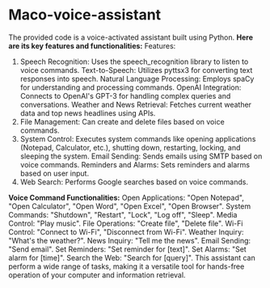 # Maco-voice-assistant
The provided code is a voice-activated assistant built using Python.
**Here are its key features and functionalities:**
Features:
1. Speech Recognition: Uses the speech_recognition library to listen to voice commands.
Text-to-Speech: Utilizes pyttsx3 for converting text responses into speech.
Natural Language Processing: Employs spaCy for understanding and processing commands.
OpenAI Integration: Connects to OpenAI's GPT-3 for handling complex queries and conversations.
Weather and News Retrieval: Fetches current weather data and top news headlines using APIs.
6. File Management: Can create and delete files based on voice commands.
7. System Control: Executes system commands like opening applications (Notepad, Calculator, etc.), shutting down, restarting, locking, and sleeping the system.
Email Sending: Sends emails using SMTP based on voice commands.
Reminders and Alarms: Sets reminders and alarms based on user input.
10. Web Search: Performs Google searches based on voice commands.

 **Voice Command Functionalities:**
Open Applications: "Open Notepad", "Open Calculator", "Open Word", "Open Excel", "Open Browser".
System Commands: "Shutdown", "Restart", "Lock", "Log off", "Sleep".
Media Control: "Play music".
File Operations: "Create file", "Delete file".
Wi-Fi Control: "Connect to Wi-Fi", "Disconnect from Wi-Fi".
Weather Inquiry: "What's the weather?".
News Inquiry: "Tell me the news".
Email Sending: "Send email".
Set Reminders: "Set reminder for [text]".
Set Alarms: "Set alarm for [time]".
Search the Web: "Search for [query]".
This assistant can perform a wide range of tasks, making it a versatile tool for hands-free operation of your computer and information retrieval.
